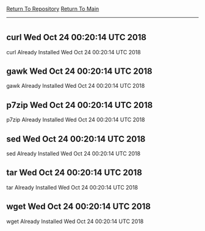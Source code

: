 [Return To Repository](https://github.com/deathbybandaid/piholeparser/)
[Return To Main](https://github.com/deathbybandaid/piholeparser/blob/master/RecentRunLogs/Mainlog.md)
____________________________________
# 
## curl Wed Oct 24 00:20:14 UTC 2018
curl Already Installed Wed Oct 24 00:20:14 UTC 2018
## gawk Wed Oct 24 00:20:14 UTC 2018
gawk Already Installed Wed Oct 24 00:20:14 UTC 2018
## p7zip Wed Oct 24 00:20:14 UTC 2018
p7zip Already Installed Wed Oct 24 00:20:14 UTC 2018
## sed Wed Oct 24 00:20:14 UTC 2018
sed Already Installed Wed Oct 24 00:20:14 UTC 2018
## tar Wed Oct 24 00:20:14 UTC 2018
tar Already Installed Wed Oct 24 00:20:14 UTC 2018
## wget Wed Oct 24 00:20:14 UTC 2018
wget Already Installed Wed Oct 24 00:20:14 UTC 2018

